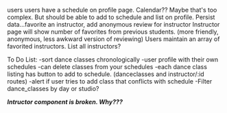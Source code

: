 users
users have a schedule on profile page. Calendar?? Maybe that's too complex. But should be able to add to schedule and list on profile. Persist data...favorite an instructor, add anonymous review for instructor
Instructor page will show number of favorites from previous students. (more friendly, anonymous, less awkward version of reviewing)
Users maintain an array of favorited instructors.
List all instructors?


To Do List:
-sort dance classes chronologically
-user profile with their own schedules
-can delete classes from your schedules
-each dance class listing has button to add to schedule. (danceclasses and instructor/:id routes)
-alert if user tries to add class that conflicts with schedule
-Filter dance_classes by day or studio?

***Intructor component is broken. Why???***
